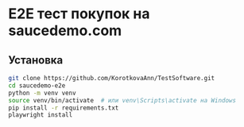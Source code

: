 # E2E тест покупок на saucedemo.com

## Установка

```bash
git clone https://github.com/KorotkovaAnn/TestSoftware.git
cd saucedemo-e2e
python -m venv venv
source venv/bin/activate  # или venv\Scripts\activate на Windows
pip install -r requirements.txt
playwright install
